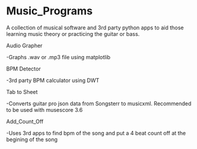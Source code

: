 # Music_Programs
A collection of musical software and 3rd party python apps to aid those learning music theory or practicing the guitar or bass. 

Audio Grapher

  -Graphs .wav or .mp3 file using matplotlib

BPM Detector

  -3rd party BPM calculator using DWT

Tab to Sheet

  -Converts guitar pro json data from Songsterr to musicxml. Recommended to be used with musescore 3.6

Add_Count_Off

  -Uses 3rd apps to find bpm of the song and put a 4 beat count off at the begining of the song
